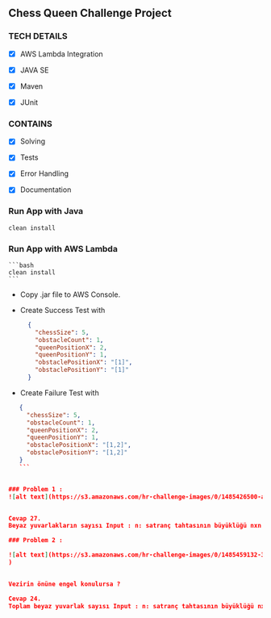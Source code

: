 ## Chess Queen Challenge Project
### TECH DETAILS
 - [x] AWS Lambda Integration
 
 - [x] JAVA SE

  - [x] Maven

  - [x] JUnit

### CONTAINS
  - [x] Solving

 - [x]  Tests

  - [x] Error Handling

  - [x] Documentation
  
  ### Run App with Java
  
  ```bash
  clean install
  ```
  ### Run App with AWS Lambda
  
    ```bash
    clean install
    ```
- Copy .jar file to AWS Console.
- Create Success Test with 

  ```json
    {
      "chessSize": 5,
      "obstacleCount": 1,
      "queenPositionX": 2,
      "queenPositionY": 1,
      "obstaclePositionX": "[1]",
      "obstaclePositionY": "[1]"
    }
    ```
  
 - Create Failure Test with 
 
  ```json
     {
       "chessSize": 5,
       "obstacleCount": 1,
       "queenPositionX": 2,
       "queenPositionY": 1,
       "obstaclePositionX": "[1,2]",
       "obstaclePositionY": "[1,2]"
     }
     ```


### Problem 1 :
![alt text](https://s3.amazonaws.com/hr-challenge-images/0/1485426500-a4039ebb00-chess1.png)


Cevap 27.
Beyaz yuvarlakların sayısı Input : n: satranç tahtasının büyüklüğü nxn gibi Örnekte n=8 r : Vezirin y düzlemindeki(satır) konumu Örnekte r=4 c: Vezirin x düzlemindeki(sütun) konumu Örnekte c=4 Output: 27 Toplam yuvarlak sayısı

### Problem 2 :

![alt text](https://s3.amazonaws.com/hr-challenge-images/0/1485459132-3fdc1f1ca3-chess_4_.png
)


Vezirin önüne engel konulursa ?

Cevap 24.
Toplam beyaz yuvarlak sayısı Input : n: satranç tahtasının büyüklüğü nxn gibi Örnekte n=8 r : Vezirin y düzlemindeki(satır) konumu Örnekte r=4 (r<=n) c: Vezirin x düzlemindeki(sütun) konumu Örnekte c=4 (c<=n) k:engel sayısı engel: engel dizisi(satır sütun olarak) Output: 24 Toplam yuvarlak sayısı